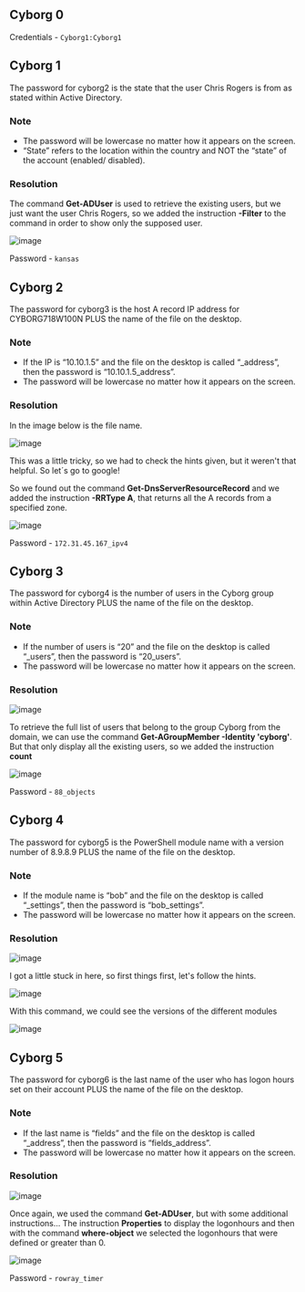 
## Cyborg 0

Credentials - ```Cyborg1:Cyborg1```

## Cyborg 1

The password for cyborg2 is the state that the user Chris Rogers is from as stated within Active Directory. <br>

### Note

- The password will be lowercase no matter how it appears on the screen. <br>
-  “State” refers to the location within the country and NOT the “state” of the account (enabled/ disabled). <br>

### Resolution

The command **Get-ADUser** is used to retrieve the existing users, but we just want the user Chris Rogers, so we added the instruction **-Filter** to the command in order to show only the supposed user. <br>

![image](https://user-images.githubusercontent.com/25660910/118517350-08910600-b72f-11eb-82fa-26577c2beb90.png)

Password - ```kansas```

## Cyborg 2

The password for cyborg3 is the host A record IP address for CYBORG718W100N PLUS the name of the file on the desktop.

### Note
- If the IP is “10.10.1.5” and the file on the desktop is called “_address”, then the password is “10.10.1.5_address”. <br>
- The password will be lowercase no matter how it appears on the screen.

### Resolution

In the image below is the file name.

![image](https://user-images.githubusercontent.com/25660910/118517809-73dad800-b72f-11eb-9a53-2f2eef342903.png)

This was a little tricky, so we had to check the hints given, but it weren't that helpful. So let´s go to google! <br>

So we found out the command **Get-DnsServerResourceRecord** and we added the instruction **-RRType A**, that returns all the A records from a specified zone. <br>

![image](https://user-images.githubusercontent.com/25660910/118615918-2145fe00-b7b9-11eb-8357-9a2d9d1cd82a.png)

Password - ```172.31.45.167_ipv4```


## Cyborg 3

The password for cyborg4 is the number of users in the Cyborg group within Active Directory PLUS the name of the file on the desktop. <br>

### Note

- If the number of users is “20” and the file on the desktop is called “_users”, then the password is “20_users”. <br>
- The password will be lowercase no matter how it appears on the screen. <br>

### Resolution

![image](https://user-images.githubusercontent.com/25660910/118618718-cfeb3e00-b7bb-11eb-9657-a8eb1c595975.png)

To retrieve the full list of users that belong to the group Cyborg from the domain, we can use the command **Get-AGroupMember -Identity 'cyborg'**. But that only display all the existing users, so we added the instruction **count** <br>

![image](https://user-images.githubusercontent.com/25660910/118617490-98c85d00-b7ba-11eb-9503-5ebb27a6529f.png)

Password - ```88_objects```


## Cyborg 4

The password for cyborg5 is the PowerShell module name with a version number of 8.9.8.9 PLUS the name of the file on the desktop.

### Note

- If the module name is “bob” and the file on the desktop is called “_settings”, then the password is “bob_settings”.
- The password will be lowercase no matter how it appears on the screen.

### Resolution

![image](https://user-images.githubusercontent.com/25660910/118618809-e5f8fe80-b7bb-11eb-9538-3fb9a1f6e875.png)

I got a little stuck in here, so first things first, let's follow the hints.

![image](https://user-images.githubusercontent.com/25660910/118618944-0aed7180-b7bc-11eb-8322-b3fbece093ab.png)

With this command, we could see the versions of the different modules

![image](https://user-images.githubusercontent.com/25660910/118619147-396b4c80-b7bc-11eb-9738-6a2074150fb2.png)


## Cyborg 5

The password for cyborg6 is the last name of the user who has logon hours set on their account PLUS the name of the file on the desktop.

### Note
-  If the last name is “fields” and the file on the desktop is called “_address”, then the password is “fields_address”. <br>
-  The password will be lowercase no matter how it appears on the screen. <br>

### Resolution

![image](https://user-images.githubusercontent.com/25660910/118622405-332a9f80-b7bf-11eb-89af-763239416a49.png)

Once again, we used the command **Get-ADUser**, but with some additional instructions... The instruction **Properties** to display the logonhours and then with the command **where-object** we selected the logonhours that were defined or greater than 0.

![image](https://user-images.githubusercontent.com/25660910/118627439-a0403400-b7c3-11eb-9feb-35a5d0c2ff26.png)

Password - ```rowray_timer```






